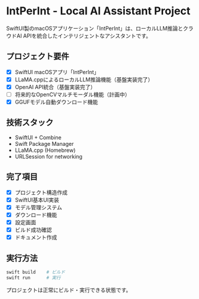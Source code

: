 # IntPerInt - Local AI Assistant Project

SwiftUI製のmacOSアプリケーション「IntPerInt」は、ローカルLLM推論とクラウドAI APIを統合したインテリジェントなアシスタントです。

## プロジェクト要件
- [x] SwiftUI macOSアプリ「IntPerInt」
- [x] LLaMA.cppによるローカルLLM推論機能（基盤実装完了）
- [x] OpenAI API統合（基盤実装完了）
- [ ] 将来的なOpenCVマルチモーダル機能（計画中）
- [x] GGUFモデル自動ダウンロード機能

## 技術スタック
- SwiftUI + Combine
- Swift Package Manager
- LLaMA.cpp (Homebrew)
- URLSession for networking

## 完了項目
- [x] プロジェクト構造作成
- [x] SwiftUI基本UI実装
- [x] モデル管理システム
- [x] ダウンロード機能
- [x] 設定画面
- [x] ビルド成功確認
- [x] ドキュメント作成

## 実行方法
```bash
swift build    # ビルド
swift run      # 実行
```

プロジェクトは正常にビルド・実行できる状態です。
